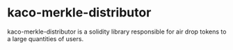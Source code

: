 # kaco-merkle-distributor

kaco-merkle-distributor is a solidity library responsible for air drop tokens to a large quantities of users.
